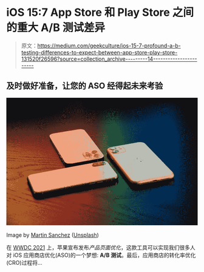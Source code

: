 # iOS 15:7 App Store 和 Play Store 之间的重大 A/B 测试差异

> 原文：<https://medium.com/geekculture/ios-15-7-profound-a-b-testing-differences-to-expect-between-app-store-play-store-131520f26596?source=collection_archive---------14----------------------->

## 及时做好准备，让您的 ASO 经得起未来考验

![](img/0f7c0f5e1abfe134e87ac08871cb5376.png)

Image by [Martin Sanchez](https://unsplash.com/@martinsanchez) ([Unsplash](https://unsplash.com/photos/gmKtdh9HfAU))

在 [WWDC 2021](https://developer.apple.com/wwdc21/) 上，苹果宣布发布*产品页面优化*，这款工具可以实现我们很多人对 iOS 应用商店优化(ASO)的一个梦想: **A/B 测试**。最后，应用商店的转化率优化(CRO)过程将…